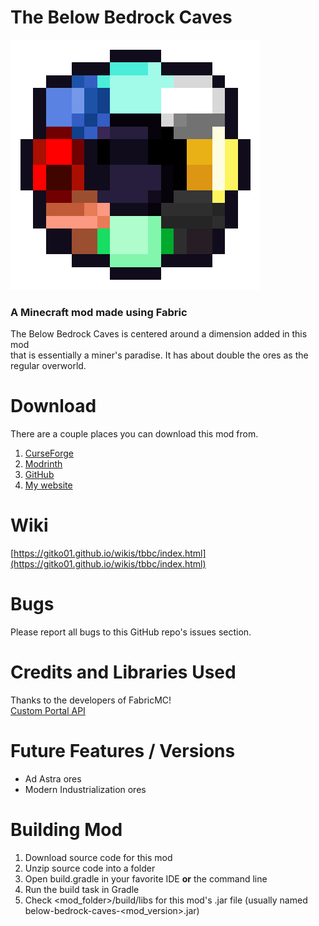 # The Below Bedrock Caves
![TBBC gem](/src/main/resources/assets/tbbc/icon.png "TBBC gem")
###  A Minecraft mod made using Fabric

The Below Bedrock Caves is centered around a dimension added in this mod  
that is essentially a miner's paradise. It has about double the ores as the regular overworld.

# Download
There are a couple places you can download this mod from.
1. [CurseForge](https://www.curseforge.com/minecraft/mc-mods/the-below-bedrock-caves)
2. [Modrinth](https://modrinth.com/mod/the_below_bedrock_caves)
3. [GitHub](https://github.com/Gitko01/BelowBedrockCaves/releases)
4. [My website](https://gitko01.github.io)

# Wiki
[https://gitko01.github.io/wikis/tbbc/index.html](https://gitko01.github.io/wikis/tbbc/index.html)

# Bugs
Please report all bugs to this GitHub repo's issues section.

# Credits and Libraries Used
Thanks to the developers of FabricMC!  
[Custom Portal API](https://github.com/kyrptonaught/customportalapi)

# Future Features / Versions
- Ad Astra ores
- Modern Industrialization ores

# Building Mod
1. Download source code for this mod
2. Unzip source code into a folder
3. Open build.gradle in your favorite IDE __or__ the command line
4. Run the build task in Gradle
5. Check <mod_folder>/build/libs for this mod's .jar file (usually named below-bedrock-caves-<mod_version>.jar)